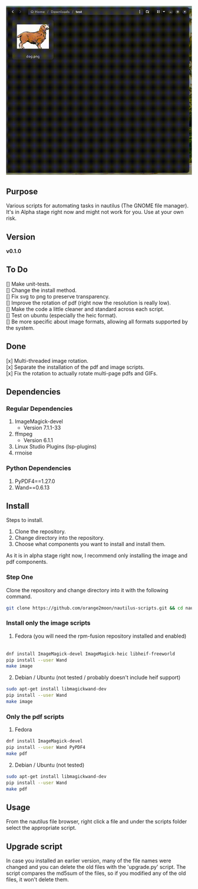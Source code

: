 ![" "](https://github.com/orange2moon/nautilus-scripts/blob/main/images_example.gif?raw=true)

## Purpose

Various scripts for automating tasks in nautilus (The GNOME file manager). It's in Alpha stage right now and might not work for you. Use at your own risk.

## Version

__v0.1.0__  

## To Do

[] Make unit-tests.  
[] Change the install method.  
[] Fix svg to png to preserve transparency.  
[] Improve the rotation of pdf (right now the resolution is really low).  
[] Make the code a little cleaner and standard across each script.  
[] Test on ubuntu (especially the heic format).  
[] Be more specific about image formats, allowing all formats supported by the system.  

## Done

[x] Multi-threaded image rotation.  
[x] Separate the installation of the pdf and image scripts.  
[x] Fix the rotation to actually rotate multi-page pdfs and GIFs.  

## Dependencies

### Regular Dependencies

1. ImageMagick-devel 
    - Version 7.1.1-33
1. ffmpeg
    - Version 6.1.1
1. Linux Studio Plugins (lsp-plugins)
1. rrnoise
	
### Python Dependencies

1. PyPDF4==1.27.0
2. Wand==0.6.13

## Install

Steps to install.  
1. Clone the repository.  
2. Change directory into the repository.  
3. Choose what components you want to install and install them.  

As it is in alpha stage right now, I recommend only installing the image and pdf components.  

### Step One

Clone the repository and change directory into it with the following command.
```bash
git clone https://github.com/orange2moon/nautilus-scripts.git && cd nautilus-scripts
```


### Install only the image scripts

1. Fedora (you will need the rpm-fusion repository installed and enabled)
```bash

dnf install ImageMagick-devel ImageMagick-heic libheif-freeworld
pip install --user Wand
make image
```

2.  Debian / Ubuntu (not tested / probably doesn't include heif support)
```bash
sudo apt-get install libmagickwand-dev
pip install --user Wand
make image
```

### Only the pdf scripts 

1.  Fedora
```bash
dnf install ImageMagick-devel
pip install --user Wand PyPDF4
make pdf
```

2. Debian / Ubuntu (not tested)
```bash
sudo apt-get install libmagickwand-dev
pip install --user Wand
make pdf
```

	
## Usage

From the nautilus file browser, right click a file and under the scripts folder select the appropriate script. 

## Upgrade script

In case you installed an earlier version, many of the file names were changed and you can delete the old files with the 'upgrade.py' script. The script compares the md5sum of the files, so if you modified any of the old files, it won't delete them.

